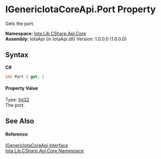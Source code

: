 # IGenericIotaCoreApi.Port Property 
 

Gets the port.

**Namespace:**&nbsp;<a href="N_Iota_Lib_CSharp_Api_Core">Iota.Lib.CSharp.Api.Core</a><br />**Assembly:**&nbsp;IotaApi (in IotaApi.dll) Version: 1.0.0.0 (1.0.0.0)

## Syntax

**C#**<br />
``` C#
int Port { get; }
```


#### Property Value
Type: <a href="http://msdn2.microsoft.com/en-us/library/td2s409d" target="_blank">Int32</a><br />The port.

## See Also


#### Reference
<a href="T_Iota_Lib_CSharp_Api_Core_IGenericIotaCoreApi">IGenericIotaCoreApi Interface</a><br /><a href="N_Iota_Lib_CSharp_Api_Core">Iota.Lib.CSharp.Api.Core Namespace</a><br />